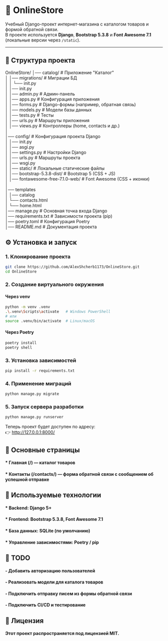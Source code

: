 # 🛒 OnlineStore

Учебный Django-проект интернет-магазина с каталогом товаров и формой обратной связи.  
В проекте используется **Django**, **Bootstrap 5.3.8** и **Font Awesome 7.1** (локальные версии через `/static`).  

---

## 📂 Структура проекта
OnlineStore/
│── catalog/ # Приложение "Каталог"  
│ │── migrations/ # Миграции БД  
│ │ └── init.py  
│ │── init.py  
│ │── admin.py # Админ-панель  
│ │── apps.py # Конфигурация приложения  
│ │── forms.py # Django-формы (например, обратная связь)  
│ │── models.py # Модели базы данных  
│ │── tests.py # Тесты  
│ │── urls.py # Маршруты приложения  
│ │── views.py # Контроллеры (home, contacts и др.)  
│  
│── config/ # Конфигурация проекта Django  
│ │── init.py  
│ │── asgi.py  
│ │── settings.py # Настройки Django  
│ │── urls.py # Маршруты проекта  
│ │── wsgi.py  
│
│── static/ # Локальные статические файлы  
│ │── bootstrap-5.3.8-dist/ # Bootstrap 5 (CSS + JS)  
│ │── fontawesome-free-7.1.0-web/ # Font Awesome (CSS + иконки)  
│  
│── templates  
│ │── catalog     
│     └──  contacts.html  
│     └──  home.html  
│── manage.py # Основная точка входа Django  
│── requirements.txt # Зависимости проекта (pip)  
│── poetry.toml # Конфигурация Poetry  
│── README.md # Документация проекта  
## ⚙️ Установка и запуск

### 1. Клонирование проекта
```bash
git clone https://github.com/AlexShcherb1173/OnlineStore.git
cd OnlineStore 
```
### 2. Создание виртуального окружения
#### Через venv
```bash
python -m venv .venv
.\.venv\Scripts\activate   # Windows PowerShell
# или
source .venv/bin/activate  # Linux/macOS
```
#### Через Poetry
```bash
poetry install
poetry shell
```
### 3. Установка зависимостей
```bash
pip install -r requirements.txt
```
### 4. Применение миграций
```bash
python manage.py migrate
```
### 5. Запуск сервера разработки
```bash
python manage.py runserver
```
Теперь проект будет доступен по адресу:  
👉 http://127.0.0.1:8000/

## 📌 Основные страницы

#### * Главная (/) — каталог товаров

#### * Контакты (/contacts/) — форма обратной связи с сообщением об успешной отправке

## 🎨 Используемые технологии

#### * Backend: Django 5+

#### * Frontend: Bootstrap 5.3.8, Font Awesome 7.1

#### * База данных: SQLite (по умолчанию)

#### * Управление зависимостями: Poetry / pip

## 🚀 TODO

 #### - Добавить авторизацию пользователей

 #### - Реализовать модели для каталога товаров

 #### - Подключить отправку писем из формы обратной связи

 #### - Подключить CI/CD и тестирование

## 📄 Лицензия

#### Этот проект распространяется под лицензией MIT.


